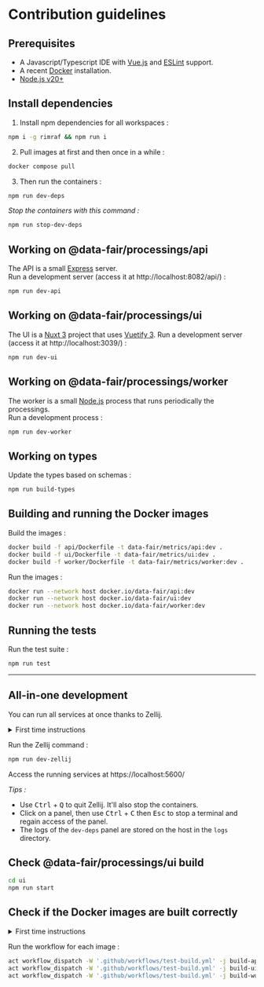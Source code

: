 # Contribution guidelines

## Prerequisites

- A Javascript/Typescript IDE with [Vue.js](https://vuejs.org/) and [ESLint](https://marketplace.visualstudio.com/items?itemName=dbaeumer.vscode-eslint) support.
- A recent [Docker](https://docs.docker.com/engine/install/) installation.
- [Node.js v20+](https://nodejs.org/)

## Install dependencies

1) Install npm dependencies for all workspaces :

```sh
npm i -g rimraf && npm run i
```

2) Pull images at first and then once in a while :

```sh
docker compose pull
```

3) Then run the containers :

```sh
npm run dev-deps
```

*Stop the containers with this command :*

```sh
npm run stop-dev-deps
```

## Working on @data-fair/processings/api

The API is a small [Express](https://expressjs.com) server.  
Run a development server (access it at http://localhost:8082/api/) :

```sh
npm run dev-api
```

## Working on @data-fair/processings/ui

The UI is a [Nuxt 3](https://nuxt.com/) project that uses [Vuetify 3](https://vuetifyjs.com/).
Run a development server (access it at http://localhost:3039/) :

```sh
npm run dev-ui
```

## Working on @data-fair/processings/worker

The worker is a small [Node.js](https://nodejs.org) process that runs periodically the processings.  
Run a development process :

```sh
npm run dev-worker
```

## Working on types

Update the types based on schemas :

```sh
npm run build-types
```

## Building and running the Docker images

Build the images :

```sh
docker build -f api/Dockerfile -t data-fair/metrics/api:dev .
docker build -f ui/Dockerfile -t data-fair/metrics/ui:dev .
docker build -f worker/Dockerfile -t data-fair/metrics/worker:dev .
```

Run the images :

```sh
docker run --network host docker.io/data-fair/api:dev
docker run --network host docker.io/data-fair/ui:dev
docker run --network host docker.io/data-fair/worker:dev
```

## Running the tests

Run the test suite :

```sh
npm run test
```

---

## All-in-one development

You can run all services at once thanks to Zellij.

<details>
<summary>First time instructions</summary>

1) Install Rust's Cargo
```sh
curl https://sh.rustup.rs -sSf | sh
# choose 1 when prompted
```
2) Install Zellij
```sh
cargo install --locked zellij
```
3) Install NVM
```sh
curl -o- https://raw.githubusercontent.com/nvm-sh/nvm/master/install.sh | bash
# in processings
nvm install
```
</details>

Run the Zellij command :

```sh
npm run dev-zellij
```

Access the running services at https://localhost:5600/

*Tips :*
- Use <kbd>Ctrl</kbd> + <kbd>Q</kbd> to quit Zellij. It'll also stop the containers.
- Click on a panel, then use <kbd>Ctrl</kbd> + <kbd>C</kbd> then <kbd>Esc</kbd> to stop a terminal and regain access of the panel.
- The logs of the `dev-deps` panel are stored on the host in the `logs` directory.

## Check @data-fair/processings/ui build

```sh
cd ui
npm run start
```

## Check if the Docker images are built correctly

<details>
<summary>First time instructions</summary>

1) Install Homebrew

```sh
/bin/bash -c "$(curl -fsSL https://raw.githubusercontent.com/Homebrew/install/HEAD/install.sh)"
# don't forget to run the 2 commands shown at the end of the output
```

2) Install act

```sh
brew install act
```

*On act's first run, you will be prompted to choose an image size. The medium one is the one to choose*

</details>

Run the workflow for each image :

```sh
act workflow_dispatch -W '.github/workflows/test-build.yml' -j build-api
act workflow_dispatch -W '.github/workflows/test-build.yml' -j build-ui
act workflow_dispatch -W '.github/workflows/test-build.yml' -j build-worker
```
